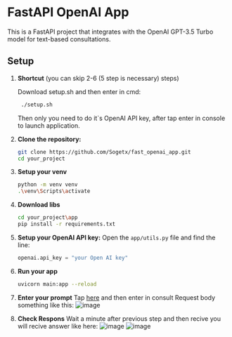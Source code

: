 # FastAPI OpenAI App

This is a FastAPI project that integrates with the OpenAI GPT-3.5 Turbo model for text-based consultations.

## Setup
1. **Shortcut** (you can skip 2-6 (5 step is necessary) steps)
   
   Download setup.sh and then enter in cmd:
   ```bash
    ./setup.sh
   ```
   Then only you need to do it`s OpenAI API key, after tap enter in console to launch application.
2. **Clone the repository:**

   ```bash
   git clone https://github.com/Sogetx/fast_openai_app.git
   cd your_project
3. **Setup your venv**
   ```bash
   python -m venv venv
   .\venv\Scripts\activate
4. **Download libs**
   ```bash
   cd your_project\app
   pip install -r requirements.txt
5. **Setup your OpenAI API key:**
   Open the `app/utils.py` file and find the line:

   ```python
   openai.api_key = "your Open AI key"
6. **Run your app**
   ```bash
   uvicorn main:app --reload
7. **Enter your prompt**
Tap [here](http://127.0.0.1:8000/docs#/default/consult_endpoint_consult_post) and then enter in consult Request body something like this:
![image](https://github.com/Sogetx/fast_openai_app/assets/78159992/53d58fcc-41da-4bb8-b179-047f54b7f357)
8. **Check Respons**
Wait a minute after previous step and then recive you will recive answer like here:
![image](https://github.com/Sogetx/fast_openai_app/assets/78159992/790aade4-2952-4c4d-976b-a9a4dc394ab1)
![image](https://github.com/Sogetx/fast_openai_app/assets/78159992/750c003b-54dd-43cf-bfe2-a44aa54aaa44)

